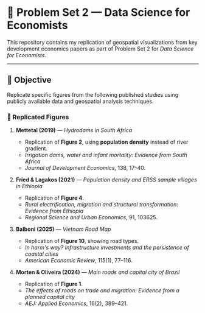 # 📘 Problem Set 2 — Data Science for Economists

This repository contains my replication of geospatial visualizations from key development economics papers as part of Problem Set 2 for *Data Science for Economists*.

---

## 🧠 Objective

Replicate specific figures from the following published studies using publicly available data and geospatial analysis techniques.

### 📄 Replicated Figures

1. **Mettetal (2019)** — *Hydrodams in South Africa*  
   - Replication of **Figure 2**, using **population density** instead of river gradient.  
   - *Irrigation dams, water and infant mortality: Evidence from South Africa*  
   - *Journal of Development Economics*, 138, 17–40.

2. **Fried & Lagakos (2021)** — *Population density and ERSS sample villages in Ethiopia*  
   - Replication of **Figure 4**.  
   - *Rural electrification, migration and structural transformation: Evidence from Ethiopia*  
   - *Regional Science and Urban Economics*, 91, 103625.

3. **Balboni (2025)** — *Vietnam Road Map*  
   - Replication of **Figure 10**, showing road types.  
   - *In harm's way? Infrastructure investments and the persistence of coastal cities*  
   - *American Economic Review*, 115(1), 77–116.

4. **Morten & Oliveira (2024)** — *Main roads and capital city of Brazil*  
   - Replication of **Figure 1**.  
   - *The effects of roads on trade and migration: Evidence from a planned capital city*  
   - *AEJ: Applied Economics*, 16(2), 389–421.
